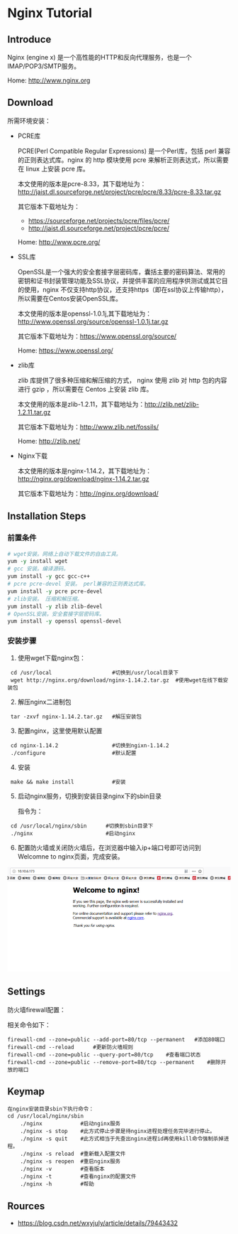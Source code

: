 # Nginx  Tutorial

## Introduce
Nginx (engine x) 是一个高性能的HTTP和反向代理服务，也是一个IMAP/POP3/SMTP服务。

Home: http://www.nginx.org
## Download
所需环境安装：
+ PCRE库
  
  PCRE(Perl Compatible Regular Expressions) 是一个Perl库，包括 perl 兼容的正则表达式库。nginx 的 http 模块使用 pcre 来解析正则表达式，所以需要在 linux 上安装 pcre 库。
  
  本文使用的版本是pcre-8.33，其下载地址为：http://jaist.dl.sourceforge.net/project/pcre/pcre/8.33/pcre-8.33.tar.gz
  
  其它版本下载地址为：
  + https://sourceforge.net/projects/pcre/files/pcre/
  + http://jaist.dl.sourceforge.net/project/pcre/pcre/
  
  Home: http://www.pcre.org/
+ SSL库

  OpenSSL是一个强大的安全套接字层密码库，囊括主要的密码算法、常用的密钥和证书封装管理功能及SSL协议，并提供丰富的应用程序供测试或其它目的使用，nginx 不仅支持http协议，还支持https（即在ssl协议上传输http），所以需要在Centos安装OpenSSL库。
    
  本文使用的版本是openssl-1.0.1j,其下载地址为：http://www.openssl.org/source/openssl-1.0.1j.tar.gz
  
  其它版本下载地址为：https://www.openssl.org/source/
  
  Home: https://www.openssl.org/
+ zlib库
    
  zlib 库提供了很多种压缩和解压缩的方式， nginx 使用 zlib 对 http 包的内容进行 gzip ，所以需要在 Centos 上安装 zlib 库。

  本文使用的版本是zlib-1.2.11，其下载地址为：http://zlib.net/zlib-1.2.11.tar.gz
  
  其它版本下载地址为：http://www.zlib.net/fossils/
  
  Home: http://zlib.net/
   
+ Nginx下载

  本文使用的版本是nginx-1.14.2，其下载地址为：http://nginx.org/download/nginx-1.14.2.tar.gz
  
  其它版本下载地址为：http://nginx.org/download/
## Installation Steps

### 前置条件
```tcl
# wget安装。网络上自动下载文件的自由工具。
yum -y install wget
# gcc 安装。编译源码。
yum install -y gcc gcc-c++
# pcre pcre-devel 安装。 perl兼容的正则表达式库。
yum install -y pcre pcre-devel
# zlib安装。 压缩和解压缩。
yum install -y zlib zlib-devel
# OpenSSL安装。安全套接字层密码库。
yum install -y openssl openssl-devel
```
### 安装步骤

1. 使用wget下载nginx包：
```
 cd /usr/local                   #切换到/usr/local目录下
 wget http://nginx.org/download/nginx-1.14.2.tar.gz  #使用wget在线下载安装包
``` 
2. 解压nginx二进制包
```
 tar -zxvf nginx-1.14.2.tar.gz   #解压安装包
```
3. 配置nginx，这里使用默认配置
```
 cd nginx-1.14.2                 #切换到ngixn-1.14.2
 ./configure                     #默认配置
```
4. 安装
```
 make && make install            #安装
```
5. 启动nginx服务，切换到安装目录nginx下的sbin目录

    指令为：
```
 cd /usr/local/nginx/sbin      #切换到sbin目录下
 ./nginx                       #启动nginx
```
6. 配置防火墙或关闭防火墙后，在浏览器中输入ip+端口号即可访问到Welcomne to nginx页面，完成安装。

  ![SUCCESS](image/Nginx-1.png)
## Settings

防火墙firewall配置：

相关命令如下：
```
firewall-cmd --zone=public --add-port=80/tcp --permanent   #添加80端口
firewall-cmd --reload      #更新防火墙规则
firewall-cmd --zone=public --query-port=80/tcp    #查看端口状态
firewall-cmd --zone=public --remove-port=80/tcp --permanent    #删除开放的端口

```

## Keymap
```
在nginx安装目录sbin下执行命令：
cd /usr/local/nginx/sbin
    ./nginx            #启动nginx服务
    ./nginx -s stop    #此方式停止步骤是待nginx进程处理任务完毕进行停止。 
    ./nginx -s quit    #此方式相当于先查出nginx进程id再使用kill命令强制杀掉进程。
    ./nginx -s reload  #重新载入配置文件
    ./nginx -s reopen  #重启nginx服务
    ./nginx -v         #查看版本
    ./nginx -t         #查看nginx的配置文件
    ./nginx -h         #帮助
```
## Rources

+ https://blog.csdn.net/wxyjuly/article/details/79443432


